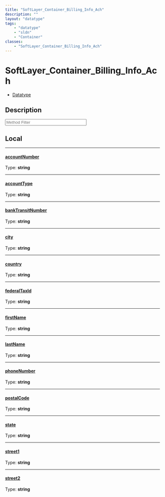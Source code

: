 ```yaml
---
title: "SoftLayer_Container_Billing_Info_Ach"
description: ""
layout: "datatype"
tags:
    - "datatype"
    - "sldn"
    - "Container"
classes:
    - "SoftLayer_Container_Billing_Info_Ach"
---
```


# SoftLayer_Container_Billing_Info_Ach
<div id='service-datatype'>
    <ul id='sldn-reference-tabs'>
        <li id='datatype'> <a href='/reference/datatypes/SoftLayer_Container_Billing_Info_Ach' >Datatype</a></li>
    </ul>
</div>

## Description 






<!-- Service Filer BEGIN -->
<div class="view-filters">
        <div class="clearfix">
            <div class="search-input-box">
                <input placeholder="Method Filter" onkeyup="titleSearch(inputId='prop-input', divId='properties', elementClass='prop-row')" 
                    type="text" id="prop-input" value="" size="30" maxlength="128" class="form-text">
            </div>
        </div>
</div>
<!-- Service Filer END -->

<div id="properties" class="content">
<div id="localProperties" class="prop-content" >

## Local
-----
[accountNumber]: #accountnumber
#### [accountNumber]
  
<span class="type-label">Type: </span>**string**

-----
[accountType]: #accounttype
#### [accountType]
  
<span class="type-label">Type: </span>**string**

-----
[bankTransitNumber]: #banktransitnumber
#### [bankTransitNumber]
  
<span class="type-label">Type: </span>**string**

-----
[city]: #city
#### [city]
  
<span class="type-label">Type: </span>**string**

-----
[country]: #country
#### [country]
  
<span class="type-label">Type: </span>**string**

-----
[federalTaxId]: #federaltaxid
#### [federalTaxId]
  
<span class="type-label">Type: </span>**string**

-----
[firstName]: #firstname
#### [firstName]
  
<span class="type-label">Type: </span>**string**

-----
[lastName]: #lastname
#### [lastName]
  
<span class="type-label">Type: </span>**string**

-----
[phoneNumber]: #phonenumber
#### [phoneNumber]
  
<span class="type-label">Type: </span>**string**

-----
[postalCode]: #postalcode
#### [postalCode]
  
<span class="type-label">Type: </span>**string**

-----
[state]: #state
#### [state]
  
<span class="type-label">Type: </span>**string**

-----
[street1]: #street1
#### [street1]
  
<span class="type-label">Type: </span>**string**

-----
[street2]: #street2
#### [street2]
  
<span class="type-label">Type: </span>**string**

</div>
<!-- LOCAL PROPERTY END -->

</div>


